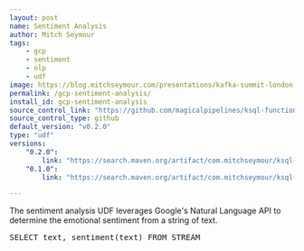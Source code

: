 ```yaml
---
layout: post
name: Sentiment Analysis
author: Mitch Seymour
tags:
    - gcp
    - sentiment
    - nlp
    - udf
image: https://blog.mitchseymour.com/presentations/kafka-summit-london-2019/slides/images/google-cloud-logo.png
permalink: /gcp-sentiment-analysis/
install_id: gcp-sentiment-analysis
source_control_link: "https://github.com/magicalpipelines/ksql-functions/tree/master/udf/sentiment-analysis"
source_control_type: github
default_version: "v0.2.0"
type: "udf"
versions:
    "0.2.0":
        link: "https://search.maven.org/artifact/com.mitchseymour/ksql-udf-sentiment-analysis/0.2.0/jar"
    "0.1.0":
        link: "https://search.maven.org/artifact/com.mitchseymour/ksql-udf-sentiment-analysis/0.1.0/jar"

---
```


The sentiment analysis UDF leverages Google's Natural Language API to determine the emotional sentiment
from a string of text.

<pre>
SELECT text, sentiment(text) FROM STREAM
</pre>